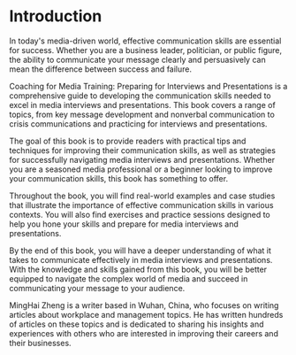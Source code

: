 # Introduction

In today's media-driven world, effective communication skills are essential for success. Whether you are a business leader, politician, or public figure, the ability to communicate your message clearly and persuasively can mean the difference between success and failure.

Coaching for Media Training: Preparing for Interviews and Presentations is a comprehensive guide to developing the communication skills needed to excel in media interviews and presentations. This book covers a range of topics, from key message development and nonverbal communication to crisis communications and practicing for interviews and presentations.

The goal of this book is to provide readers with practical tips and techniques for improving their communication skills, as well as strategies for successfully navigating media interviews and presentations. Whether you are a seasoned media professional or a beginner looking to improve your communication skills, this book has something to offer.

Throughout the book, you will find real-world examples and case studies that illustrate the importance of effective communication skills in various contexts. You will also find exercises and practice sessions designed to help you hone your skills and prepare for media interviews and presentations.

By the end of this book, you will have a deeper understanding of what it takes to communicate effectively in media interviews and presentations. With the knowledge and skills gained from this book, you will be better equipped to navigate the complex world of media and succeed in communicating your message to your audience.

MingHai Zheng is a writer based in Wuhan, China, who focuses on writing articles about workplace and management topics. He has written hundreds of articles on these topics and is dedicated to sharing his insights and experiences with others who are interested in improving their careers and their businesses.
